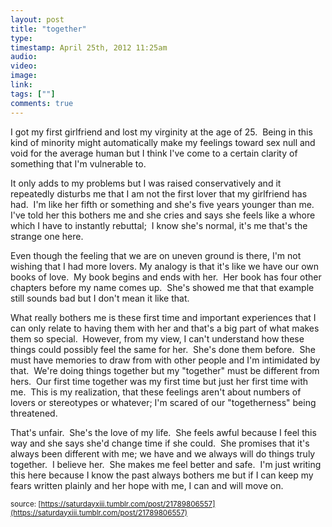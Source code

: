 ```yaml
---
layout: post
title: "together"
type: 
timestamp: April 25th, 2012 11:25am
audio: 
video: 
image: 
link: 
tags: [""]
comments: true
---
```

I got my first girlfriend and lost my virginity at the age of 25.  Being in this kind of minority might automatically make my feelings toward sex null and void for the average human but I think I've come to a certain clarity of something that I'm vulnerable to.

It only adds to my problems but I was raised conservatively and it repeatedly disturbs me that I am not the first lover that my girlfriend has had.  I'm like her fifth or something and she's five years younger than me.  I've told her this bothers me and she cries and says she feels like a whore which I have to instantly rebuttal;  I know she's normal, it's me that's the strange one here. 

Even though the feeling that we are on uneven ground is there, I'm not wishing that I had more lovers. My analogy is that it's like we have our own books of love.  My book begins and ends with her.  Her book has four other chapters before my name comes up.  She's showed me that that example still sounds bad but I don't mean it like that. 

What really bothers me is these first time and important experiences that I can only relate to having them with her and that's a big part of what makes them so special.  However, from my view, I can't understand how these things could possibly feel the same for her.  She's done them before.  She must have memories to draw from with other people and I'm intimidated by that.  We're doing things together but my "together" must be different from hers.  Our first time together was my first time but just her first time with me.  This is my realization, that these feelings aren't about numbers of lovers or stereotypes or whatever; I'm scared of our "togetherness" being threatened.

That's unfair.  She's the love of my life.  She feels awful because I feel this way and she says she'd change time if she could.  She promises that it's always been different with me; we have and we always will do things truly together.  I believe her.  She makes me feel better and safe.  I'm just writing this here because I know the past always bothers me but if I can keep my fears written plainly and her hope with me, I can and will move on.

<small>source: [https://saturdayxiii.tumblr.com/post/21789806557](https://saturdayxiii.tumblr.com/post/21789806557)</small>